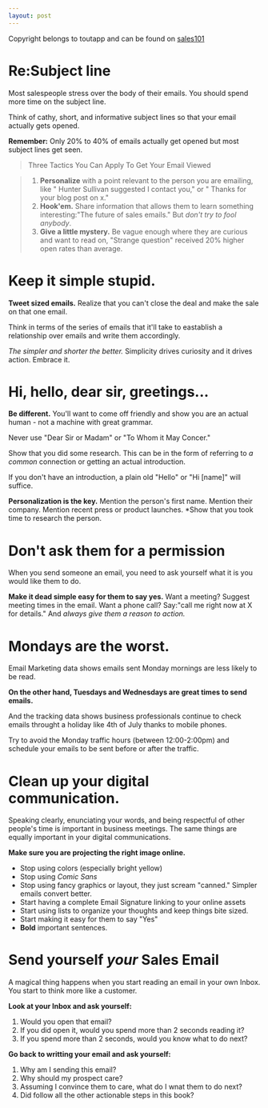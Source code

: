 ```yaml
---
layout: post
---
```

Copyright belongs to toutapp and can be found on [sales101](http://www1.toutapp.com/sales101/kickass-sales-emails-pdf/)

Re:Subject line
===============

Most salespeople stress over the body of their emails. You should spend more time on the subject line.

Think of cathy, short, and informative subject lines so that your email actually gets opened.

**Remember:** Only 20% to 40% of emails actually get opened but most subject lines get seen.

> Three Tactics You Can Apply To Get Your Email Viewed

> 1. **Personalize** with a point relevant to the person you are emailing, like " Hunter Sullivan suggested I contact you," or " Thanks for your blog post on x."
> 2. **Hook'em.** Share information that allows them to learn something interesting:"The future of sales emails." But *don't try to fool anybody*.
> 3. **Give a little mystery.** Be vague enough where they are curious and want to read on, "Strange question" received 20% higher open rates than average.

Keep it simple stupid.
======================

**Tweet sized emails.** Realize that you can't close the deal and make the sale on that one email.

Think in terms of the series of emails that it'll take to eastablish a relationship over emails and write them accordingly.

*The simpler and shorter the better.* Simplicity drives curiosity and it drives action. Embrace it.

Hi, hello, dear sir, greetings...
=================================

**Be different.** You'll want to come off friendly and show you are an actual human - not a machine with great grammar.

Never use "Dear Sir or Madam" or "To Whom it May Concer."

Show that you did some research. This can be in the form of referring to *a common* connection or getting an actual introduction.

If you don't have an introduction, a plain old "Hello" or "Hi [name]" will suffice.

**Personalization is the key.** Mention the person's first name. Mention their company. Mention recent press or product launches. *Show that you took time to research the person.

Don't ask them for a permission
===============================

When you send someone an email, you need to ask yourself what it is you would like them to do.

**Make it dead simple easy for them to say yes.** Want a meeting? Suggest meeting times in the email. Want a phone call? Say:"call me right now at X for details." And *always give them a reason to action.*

Mondays are the worst.
======================

Email Marketing data shows emails sent Monday mornings are less likely to be read.

**On the other hand, Tuesdays and Wednesdays are great times to send emails.**

And the tracking data shows business professionals continue to check emails throught a holiday like 4th of July thanks to mobile phones.

Try to avoid the Monday traffic hours (between 12:00-2:00pm) and schedule your emails to be sent before or after the traffic.

Clean up your digital communication.
====================================

Speaking clearly, enunciating your words, and being respectful of other people's time is important in business meetings. The same things are equally important in your digital communications.

**Make sure you are projecting the right image online.**

* Stop using colors (especially bright yellow)
* Stop using *Comic Sans*
* Stop using fancy graphics or layout, they just scream "canned." Simpler emails convert better.
* Start having a complete Email Signature linking to your online assets
* Start using lists to organize your thoughts and keep things bite sized.
* Start making it easy for them to say "Yes"
* **Bold** important sentences.

Send yourself *your* Sales Email
================================

A magical thing happens when you start reading an email in your own Inbox. You start to think more like a customer.

**Look at your Inbox and ask yourself:**

1. Would you open that email?
2. If you did open it, would you spend more than 2 seconds reading it?
3. If you spend more than 2 seconds, would you know what to do next?

**Go back to writting your email and ask yourself:**
1. Why am I sending this email?
2. Why should my prospect care?
3. Assuming I convince them to care, what do I wnat them to do next?
4. Did follow all the other actionable steps in this book?






